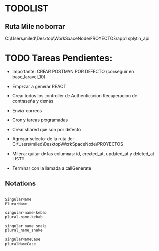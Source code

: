 # TODOLIST

## Ruta Mile no borrar

C:\Users\miled\Desktop\WorkSpaceNode\PROYECTOS\app1
splytin_api


# TODO Tareas Pendientes:

- Importante: CREAR POSTMAN POR DEFECTO (conseguir en base_laravel_10)
- Empezar a generar REACT

- Crear todos los controller de Authenticacion Recuperacion de contraseña y demás
- Enviar correos
- Cron y tareas programadas
- Crear shared que son por defecto

- Agregar selector de la ruta de: C:\Users\miled\Desktop\WorkSpaceNode\PROYECTOS

- Milena: quitar de las columnas: id, created_at, updated_at y deleted_at LISTO
- Terminar con la llamada a callGenerate



## Notations

```sh

SingularName 
PlurarName

singular-name-kebab
plural-name-kebab

singular_name_snake
plural_name_snake

singularNameCase
pluralNameCase


```
